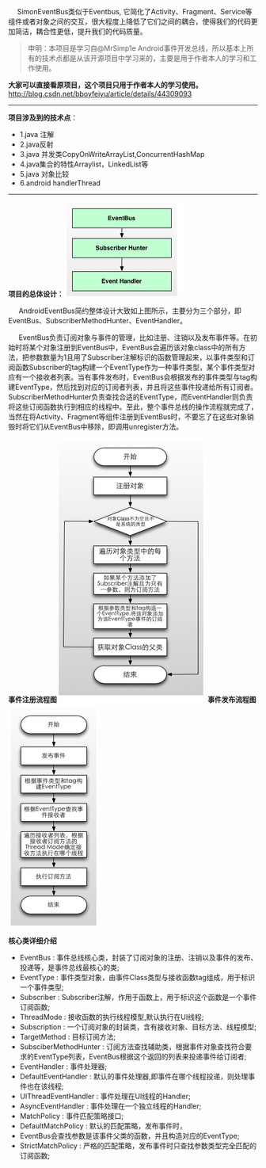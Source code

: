 &ensp;&ensp; SimonEventBus类似于Eventbus, 它简化了Activity、Fragment、Service等组件或者对象之间的交互，很大程度上降低了它们之间的耦合，使得我们的代码更加简洁，耦合性更低，提升我们的代码质量。

> 申明：本项目是学习自@MrSimp1e Android事件开发总线，所以基本上所有的技术点都是从该开源项目中学习来的，主要是用于作者本人的学习和工作使用。 

**大家可以直接看原项目，这个项目只用于作者本人的学习使用。**
http://blog.csdn.net/bboyfeiyu/article/details/44309093

---

**项目涉及到的技术点**：
- 1.java 注解
- 2.java反射
- 3.java 并发类CopyOnWriteArrayList,ConcurrentHashMap
- 4.java集合的特性Arraylist，LinkedList等
- 5.java 对象比较
- 6.android handlerThread

---

**项目的总体设计：**
![](https://github.com/curtis2/SimonEventbus/blob/master/images/QQ%E6%88%AA%E5%9B%BE20161222143439.png)

&ensp;&ensp;&ensp;AndroidEventBus简约整体设计大致如上图所示，主要分为三个部分，即EventBus、SubscriberMethodHunter、EventHandler。

&ensp;&ensp;&ensp;EventBus负责订阅对象与事件的管理，比如注册、注销以及发布事件等。在初始时将某个对象注册到EventBus中，EventBus会遍历该对象class中的所有方法，把参数数量为1且用了Subscriber注解标识的函数管理起来，以事件类型和订阅函数Subscriber的tag构建一个EventType作为一种事件类型，某个事件类型对应有一个接收者列表。当有事件发布时，EventBus会根据发布的事件类型与tag构建EventType，然后找到对应的订阅者列表，并且将这些事件投递给所有订阅者。SubscriberMethodHunter负责查找合适的EventType，而EventHandler则负责将这些订阅函数执行到相应的线程中。至此，整个事件总线的操作流程就完成了，当然在将Activity、Fragment等组件注册到EventBus时，不要忘了在这些对象销毁时将它们从EventBus中移除，即调用unregister方法。


**事件注册流程图**
![](https://github.com/curtis2/SimonEventbus/blob/master/images/QQ%E6%88%AA%E5%9B%BE20161222143450.png)
**事件发布流程图**
![](https://github.com/curtis2/SimonEventbus/blob/master/images/QQ%E6%88%AA%E5%9B%BE20161222143500.png)

 **核心类详细介绍**
- EventBus : 事件总线核心类，封装了订阅对象的注册、注销以及事件的发布、投递等，是事件总线最核心的类;
- EventType : 事件类型对象，由事件Class类型与接收函数tag组成，用于标识一个事件类型;
- Subscriber : Subscriber注解，作用于函数上，用于标识这个函数是一个事件订阅函数;
- ThreadMode : 接收函数的执行线程模型,默认执行在UI线程;
- Subscription : 一个订阅对象的封装类，含有接收对象、目标方法、线程模型;
- TargetMethod : 目标订阅方法;
- SubsciberMethodHunter : 订阅方法查找辅助类，根据事件对象查找符合要求的EventType列表，EventBus根据这个返回的列表来投递事件给订阅者;
- EventHandler : 事件处理器;
- DefaultEventHandler : 默认的事件处理器,即事件在哪个线程投递，则处理事件也在该线程;
- UIThreadEventHandler : 事件处理在UI线程的Handler;
- AsyncEventHandler : 事件处理在一个独立线程的Handler;
- MatchPolicy : 事件匹配策略接口;
- DefaultMatchPolicy : 默认的匹配策略，发布事件时，
- EventBus会查找参数是该事件父类的函数，并且构造对应的EventType;
- StrictMatchPolicy : 严格的匹配策略，发布事件时只查找参数类型完全匹配的订阅函数;
